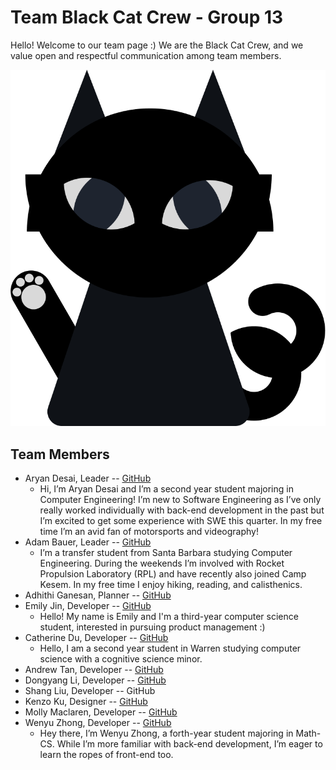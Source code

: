 # Team Black Cat Crew - Group 13

Hello! Welcome to our team page :) We are the Black Cat Crew, and we value open and respectful communication among team members. 

![A black cat, which serves as our team logo.](/admin/branding/cat.png)

## Team Members
- Aryan Desai, Leader -- [GitHub](https://github.com/aryand10)
  - Hi, I’m Aryan Desai and I’m a second year student majoring in Computer Engineering! I’m new to Software Engineering as I’ve only really worked individually with back-end development in the past but I’m excited to get some experience with SWE this quarter. In my free time I’m an avid fan of motorsports and videography!
- Adam Bauer, Leader -- [GitHub](https://github.com/asbauer1)
  - I’m a transfer student from Santa Barbara studying Computer Engineering. During the weekends I’m involved with Rocket Propulsion Laboratory (RPL) and have recently also joined Camp Kesem. In my free time I enjoy hiking, reading, and calisthenics.
- Adhithi Ganesan, Planner -- [GitHub](https://github.com/adhithiganesan)
- Emily Jin, Developer -- [GitHub](https://github.com/emjinn)
  - Hello! My name is Emily and I'm a third-year computer science student, interested in pursuing product management :) 
- Catherine Du, Developer -- [GitHub](https://github.com/c5du)
  - Hello, I am a second year student in Warren studying computer science with a cognitive science minor.
- Andrew Tan, Developer -- [GitHub](https://github.com/andrewt319)
- Dongyang Li, Developer -- [GitHub](https://github.com/DongyangLi6816)
- Shang Liu, Developer -- GitHub
- Kenzo Ku, Designer -- [GitHub](https://github.com/kenzoputraku)
- Molly Maclaren, Developer -- [GitHub](https://github.com/mojeanmac)
- Wenyu Zhong, Developer -- [GitHub](https://github.com/Eunggseo)
  - Hey there, I’m Wenyu Zhong, a forth-year student majoring in Math-CS. While I’m more familiar with back-end development, I’m eager to learn the ropes of front-end too. 

